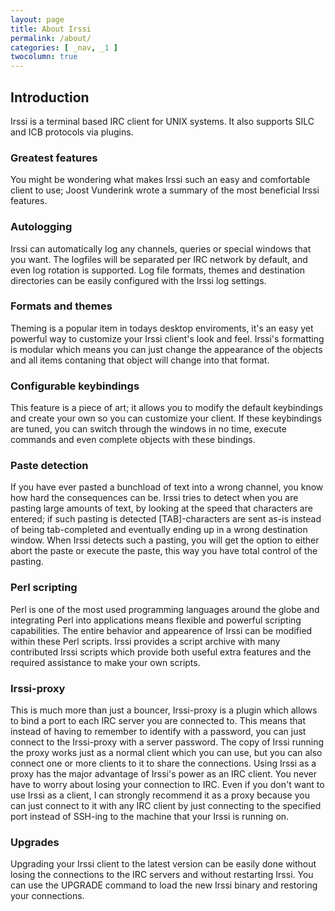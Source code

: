 ```yaml
---
layout: page
title: About Irssi
permalink: /about/
categories: [ _nav, _1 ]
twocolumn: true
---
```


Introduction
------------

Irssi is a terminal based IRC client for UNIX systems. It also supports SILC
and ICB protocols via plugins.

<div markdown="1">

### Greatest features
You might be wondering what makes Irssi such an easy and comfortable client
to use; Joost Vunderink wrote a summary of the most beneficial Irssi features.

</div>
<div markdown="1">

### Autologging
Irssi can automatically log any channels, queries or special windows that
you want. The logfiles will be separated per IRC network by default, and even
log rotation is supported. Log file formats, themes and destination directories
can be easily configured with the Irssi log settings.

</div>
<div markdown="1">

### Formats and themes
Theming is a popular item in todays desktop enviroments, it's an easy yet
powerful way to customize your Irssi client's look and feel. Irssi's
formatting is modular which means you can just change the appearance of the
objects and all items contaning that object will change into that format.

</div>
<div markdown="1">

### Configurable keybindings
This feature is a piece of art; it allows you to modify the default
keybindings and create your own so you can customize your client. If these
keybindings are tuned, you can switch through the windows in no time, execute
commands and even complete objects with these bindings.

</div>
<div markdown="1">

### Paste detection
If you have ever pasted a bunchload of text into a wrong channel, you know
how hard the consequences can be. Irssi tries to detect when you are pasting
large amounts of text, by looking at the speed that characters are entered;
if such pasting is detected [TAB]-characters are sent as-is instead of being
tab-completed and eventually ending up in a wrong destination window. When
Irssi detects such a pasting, you will get the option to either abort the
paste or execute the paste, this way you have total control of the pasting.

</div>
<div markdown="1">

### Perl scripting
Perl is one of the most used programming languages around the globe and
integrating Perl into applications means flexible and powerful scripting
capabilities. The entire behavior and appearence of Irssi can be modified
within these Perl scripts. Irssi provides a script archive with many
contributed Irssi scripts which provide both useful extra features and the
required assistance to make your own scripts.

</div>
<div markdown="1">

### Irssi-proxy
This is much more than just a bouncer, Irssi-proxy is a plugin which allows
to bind a port to each IRC server you are connected to. This means that
instead of having to remember to identify with a password, you can just
connect to the Irssi-proxy with a server password. The copy of Irssi running
the proxy works just as a normal client which you can use, but you can also
connect one or more clients to it to share the connections. Using Irssi as a
proxy has the major advantage of Irssi's power as an IRC client. You never
have to worry about losing your connection to IRC. Even if you don't want to
use Irssi as a client, I can strongly recommend it as a proxy because you can
just connect to it with any IRC client by just connecting to the specified
port instead of SSH-ing to the machine that your Irssi is running on.

</div>
<div markdown="1">

### Upgrades
Upgrading your Irssi client to the latest version can be easily done
without losing the connections to the IRC servers and without restarting
Irssi. You can use the UPGRADE command to load the new Irssi binary and
restoring your connections.

</div>
